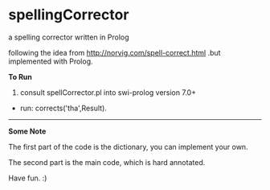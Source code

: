 # spellingCorrector
a spelling corrector written in Prolog

following the idea from http://norvig.com/spell-correct.html
.but implemented with Prolog.

**To Run**

1. consult spellCorrector.pl into swi-prolog version 7.0+
+  run: corrects('tha',Result).

--------

**Some Note**

The first part of the code is the dictionary, you can implement your own.

The second part is the main code, which is hard annotated.

Have fun. :)
